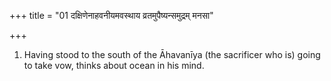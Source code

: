 +++
title = "01 दक्षिणेनाहवनीयमवस्थाय व्रतमुपैष्यन्समुद्रम् मनसा"

+++
1. Having stood to the south of the Āhavanīya (the sacrificer who is) going to take vow, thinks about ocean in his mind. 
